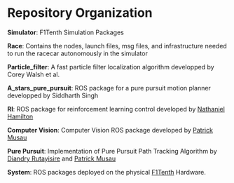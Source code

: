 # Repository Organization

**Simulator**: F1Tenth Simulation Packages

**Race**: Contains the nodes, launch files, msg files, and infrastructure needed to run the racecar autonomously in the simulator

**Particle_filter**: A fast particle filter localization algorithm developped by Corey Walsh et al.

**A_stars_pure_pursuit**: ROS package for a pure pursuit motion planner developped by Siddharth Singh

**Rl**: ROS package for reinforcement learning control developed by [Nathaniel Hamilton](https://www.linkedin.com/in/nathaniel-hamilton-b01942112/) 

**Computer Vision**: Computer Vision ROS package developed by [Patrick Musau](http://pmusau17.github.io/)

**Pure Pursuit**: Implementation of Pure Pursuit Path Tracking Algorithm by [Diandry Rutayisire](https://www.linkedin.com/in/diandry-rutayisire-298a45153/) and [Patrick Musau](http://pmusau17.github.io/)

**System**: ROS packages deployed on the physical [F1Tenth](https://f1tenth.org/build.html) Hardware.
    
